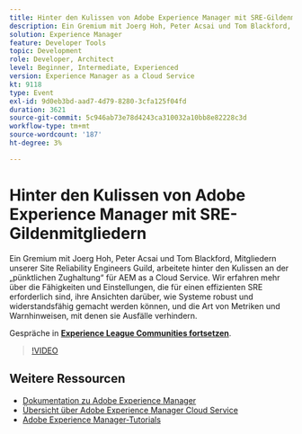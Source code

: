 ```yaml
---
title: Hinter den Kulissen von Adobe Experience Manager mit SRE-Gildenmitgliedern
description: Ein Gremium mit Joerg Hoh, Peter Acsai und Tom Blackford, Mitgliedern unserer Site Reliability Engineers Guild, arbeitete hinter den Kulissen an der „pünktlichen Zughaltung“ für AEM as a Cloud Service. Wir erfahren mehr über die Fähigkeiten und Einstellungen, die für einen effizienten SRE erforderlich sind, ihre Ansichten darüber, wie Systeme robust und widerstandsfähig gemacht werden können, und die Art von Metriken und Warnhinweisen, mit denen sie Ausfälle verhindern.
solution: Experience Manager
feature: Developer Tools
topic: Development
role: Developer, Architect
level: Beginner, Intermediate, Experienced
version: Experience Manager as a Cloud Service
kt: 9118
type: Event
exl-id: 9d0eb3bd-aad7-4d79-8280-3cfa125f04fd
duration: 3621
source-git-commit: 5c946ab73e78d4243ca310032a10bb8e82228c3d
workflow-type: tm+mt
source-wordcount: '187'
ht-degree: 3%

---
```


# Hinter den Kulissen von Adobe Experience Manager mit SRE-Gildenmitgliedern

Ein Gremium mit Joerg Hoh, Peter Acsai und Tom Blackford, Mitgliedern unserer Site Reliability Engineers Guild, arbeitete hinter den Kulissen an der „pünktlichen Zughaltung“ für AEM as a Cloud Service. Wir erfahren mehr über die Fähigkeiten und Einstellungen, die für einen effizienten SRE erforderlich sind, ihre Ansichten darüber, wie Systeme robust und widerstandsfähig gemacht werden können, und die Art von Metriken und Warnhinweisen, mit denen sie Ausfälle verhindern.

Gespräche in **[Experience League Communities fortsetzen](https://adobe.ly/2WoCVOU)**.

>[!VIDEO](https://video.tv.adobe.com/v/337527/?quality=12&learn=on&hidetitle=true)

## Weitere Ressourcen

- [Dokumentation zu Adobe Experience Manager](https://experienceleague.adobe.com/docs/experience-manager-cloud-service.html?lang=de)
- [Übersicht über Adobe Experience Manager Cloud Service](https://experienceleague.adobe.com/docs/experience-manager-cloud-service/overview/home.html?lang=de)
- [Adobe Experience Manager-Tutorials](https://experienceleague.adobe.com/docs/experience-manager-tutorials.html?lang=de)
